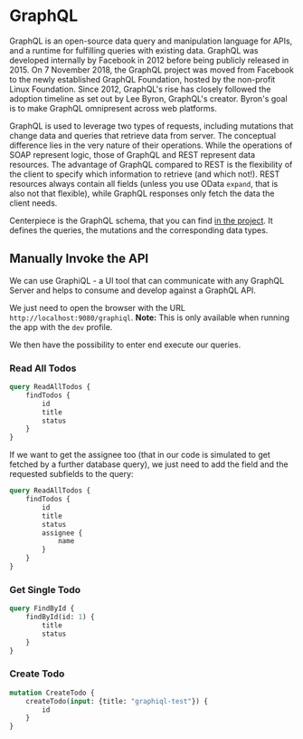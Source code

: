 # GraphQL

GraphQL is an open-source data query and manipulation language for APIs, and a runtime for fulfilling 
queries with existing data. GraphQL was developed internally by Facebook in 2012 before being publicly
released in 2015. On 7 November 2018, the GraphQL project was moved from Facebook to the newly established
GraphQL Foundation, hosted by the non-profit Linux Foundation. 
Since 2012, GraphQL's rise has closely followed the adoption timeline as set out by Lee Byron, GraphQL's
creator. Byron's goal is to make GraphQL omnipresent across web platforms.

GraphQL is used to leverage two types of requests, including mutations that change data and queries that retrieve data from server. The conceptual difference lies in the very nature of their operations. While the operations of SOAP represent logic, 
those of GraphQL and REST represent data resources. The advantage of GraphQL compared to REST is the flexibility
of the client to specify which information to retrieve (and which not!). REST resources always contain all
fields (unless you use OData `expand`, that is also not that flexible), while GraphQL responses only
fetch the data the client needs.

Centerpiece is the GraphQL schema, that you can find [in the project](../../src/main/resources/graphql/todo.graphqls).
It defines the queries, the mutations and the corresponding data types.

## Manually Invoke the API

We can use GraphiQL - a UI tool that can communicate with any GraphQL Server and helps to consume and develop against a GraphQL API.

We just need to open the browser with the URL `http://localhost:9080/graphiql`.
**Note:** This is only available when running the app with the `dev` profile.

We then have the possibility to enter end execute our queries.

### Read All Todos

```graphql
query ReadAllTodos {
    findTodos {
        id
        title
        status
    }
}
```
If we want to get the assignee too
(that in our code is simulated to get fetched by a further database query),
we just need to add the field and the requested subfields to the query:

```graphql
query ReadAllTodos {
    findTodos {
        id
        title
        status
        assignee {
            name
        }
    }
}
```

### Get Single Todo

```graphql
query FindById {
    findById(id: 1) {
        title
        status
    }
}
```

### Create Todo

```graphql
mutation CreateTodo {
    createTodo(input: {title: "graphiql-test"}) {
        id
    }
}
```
